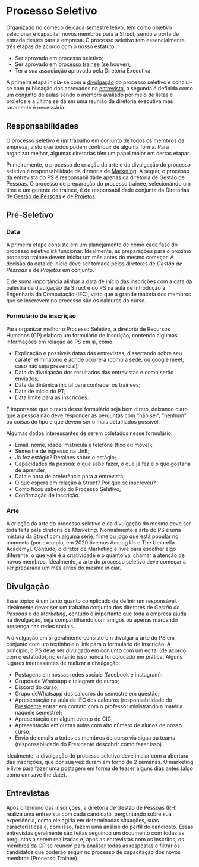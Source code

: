 # Processo Seletivo

Organizado no começo de cada semestre letivo, tem como objetivo selecionar e capacitar novos membros para a Struct, sendo a porta de entrada destes para a empresa. O processo seletivo tem essencialmente três etapas de acordo com o nosso estatuto:
- Ser aprovado em processo seletivo;
- Ser aprovado em [processo trainee](./processo-trainee.md) (se houver);
- Ter a sua associação aprovada pela Diretoria Executiva.

A primeira etapa inicia-se com a [divulgação](#divulgacao) do processo seletivo e conclui-se com publicação dos aprovados na [entrevista](#entrevistas), a segunda é definida como um conjunto de aulas sendo o membro avaliado por meio de listas e projetos e a última se dá em uma reunião da diretoria executiva mas raramente é necessária.

## Responsabilidades

O processo seletivo é um trabalho em conjunto de todos os membros da empresa, visto que todos podem contribuir de alguma forma. Para organizar melhor, algumas diretorias têm um papel maior em certas etapas.

Primeiramente, o processo de criação da arte e da divulgação do processo seletivo é responsabilidade da diretoria de [Marketing](../marketing.md). A seguir, o processo da entrevista do PS é responsabilidade apenas da diretoria de Gestão de Pessoas. O processo de preparação do processo trainee, selecionando um time e um gerente de trainee, é de responsabilidade conjunta da Diretorias de [Gestão de Pessoas](../recursos-humanos.md) e de [Projetos](../projetos.md).


## Pré-Seletivo

### Data
A primeira etapa consiste em um planejamento de como cada fase do processo seletivo irá funcionar. Idealmente, as preparações para o próximo processo trainee devem iniciar um mês antes do mesmo começar. A decisão da data de início deve ser tomada pelos diretores de *Gestão de Pessoas* e de *Projetos* em conjunto. 

É de suma importância alinhar a data de início das inscrições com a data da palestra de divulgação da Struct e do PS na aula de Introdução à Engenharia da Computação (IEC), visto que a grande maioria dos membros que se inscrevem no processo são os calouros do curso.

### Formulário de inscrição

Para organizar melhor o Processo Seletivo, a diretoria de Recursos Humanos (GP) elabora um formulário de inscrição, contendo algumas informações em relação ao PS em si, como:

- Explicação e possíveis datas das entrevistas, dissertando sobre seu caráter eliminatório e aonde ocorrerá (como a sede, ou google meet, caso não seja presencial);
- Data da divulgação dos resultados das entrevistas e como serão enviados;
- Data da dinâmica inicial para conhecer os trainees;
- Data de início do PT;
- Data limite para as inscrições.


É importante que o texto desse formulário seja bem direto, deixando claro que a pessoa não deve responder as perguntas com "não sei", "nenhum" ou coisas do tipo e que devem ser o mais detalhados possível.

Algumas dados interessantes de serem coletados nesse formulário:

- Email, nome, idade, matrícula e telefone (fixo ou móvel);
- Semestre de ingresso na UnB;
- Já fez estágio? Detalhes sobre o estágio;
- Capacidades da pessoa: o que sabe fazer, o que já fez e o que gostaria de aprender;
- Data e hora de preferência para a entrevista;
- O que espera em relação à Struct? Por que se inscreveu?
- Como ficou sabendo do Processo Seletivo;
- Confirmação de inscrição.

### Arte
A criação da arte do processo seletivo e da divulgação do mesmo deve ser toda feita pela diretoria de *Marketing*. Normalmente a arte do PS é uma mistura da Struct com alguma série, filme ou jogo que está popular no momento (por exemplo, em 2020 tivemos Among Us e The Umbrella Academy). Contudo, o diretor de Marketing é livre para escolher algo diferente, o que vale é a criatividade e o quanto vai chamar a atenção de novos membros. Idealmente, a arte do processo seletivo deve começar a ser preparada um mês antes do mesmo iniciar.

## Divulgação

Esse tópico é um tanto quanto complicado de definir um responsável. Idealmente dever ser um trabalho conjunto dos diretores de *Gestão de Pessoas* e de *Marketing*, contudo é importante que toda a empresa ajuda na divulgação, seja compartilhando com amigos ou apenas marcando presença nas redes sociais.

A divulgação em si geralmente consiste em divulgar a arte do PS em conjunto com um textinho e o link para o formulário de inscrição. A princípio, o PS deve ser divulgado em conjunto com um edital (de acordo com o estatudo), no entanto isso nunca foi colocado em prática. Alguns lugares interessantes de realizar a divulgação:

- Postagens em nossas redes sociais (facebook e instagram);
- Grupos de Whatsapp e telegram do curso;
- Discord do curso;
- Grupo deWhatsapp dos calouros do semestre em questão;
- Apresentação na aula de IEC dos calouros (responsabilidade do [Presidente](../presidencia.md) entrar em contato com o professor ministrando a matéria naquele semestre);
- Apresentação em algum evento do CIC;
- Apresentação em outras aulas com alto número de alunos de nosso curso;
- Envio de emails a todos os membros do curso via sigaa ou teams (responsabilidade do Presidente descobrir como fazer isso).

Idealmente, a divulgação do processo seletivo deve iniciar com a abertura das inscrições, que por sua vez duram em torno de 2 semanas. O marketing é livre para fazer uma postagem em forma de teaser alguns dias antes (algo como um save the date).

## Entrevistas

Após o término das inscrições, a diretoria de Gestão de Pessoas (RH) realiza uma entrevista com cada candidato, perguntando sobre sua experiência, como ele agiria em determinadas situações, suas características e, com isso, fazem uma análise do perfil do candidato. Essas entrevistas geralmente são feitas seguindo um documento com todas as perguntas a serem realizadas e, após as entrevistas com os inscritos, os membros da GP se reúnem para analisar todas as respostas e filtrar os candidatos que poderão seguir no processo de capacitação dos novos membros (Processo Trainee).
